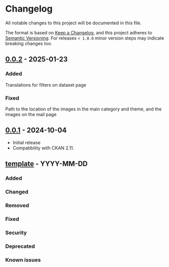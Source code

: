 # Changelog

All notable changes to this project will be documented in this file.

The format is based on [Keep a Changelog](https://keepachangelog.com/en/1.0.0/),
and this project adheres to [Semantic Versioning](https://semver.org/spec/v2.0.0.html).
For releases `< 1.0.0` minor version steps may indicate breaking changes too.

## [0.0.2] - 2025-01-23

### Added
Translations for filters on dataset page

### Fixed
Path to the location of the images in the main category and theme, and the images on the mail page
  
## [0.0.1] - 2024-10-04
- Initial release
- Compatibility with CKAN 2.11.

## [template] - YYYY-MM-DD

### Added

### Changed

### Removed

### Fixed

### Security

### Deprecated

### Known issues

[Unreleased]: https://github.com/MarijaKnezevic/ckanext-theme-sddi/compare/0.0.3...HEAD
[0.0.2]: https://github.com/MarijaKnezevic/ckanext-theme-sddi/compare/0.0.1...0.0.2
[0.0.1]: https://github.com/MarijaKnezevic/ckanext-theme-sddi/releases/tag/0.0.1
[template]: https://keepachangelog.com/en/1.0.0/
